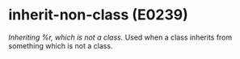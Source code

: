 # inherit-non-class (E0239)
*Inheriting %r, which is not a class.* Used when a class inherits from
something which is not a class.

